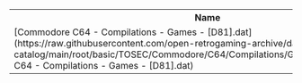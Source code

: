 <table>
<tr><th>Name</th><th>Size</th></tr>
<tr><td>[Commodore C64 - Compilations - Games - [D81].dat](https://raw.githubusercontent.com/open-retrogaming-archive/dat-catalog/main/root/basic/TOSEC/Commodore/C64/Compilations/Games/[D81]/Commodore C64 - Compilations - Games - [D81].dat)</td><td>9192</td></tr>
</table>
